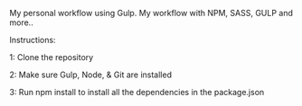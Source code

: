 My personal workflow using Gulp.
My workflow with NPM, SASS, GULP and more..

Instructions:

1: Clone the repository

2: Make sure Gulp, Node, & Git are installed

3: Run npm install to install all the dependencies in the package.json
